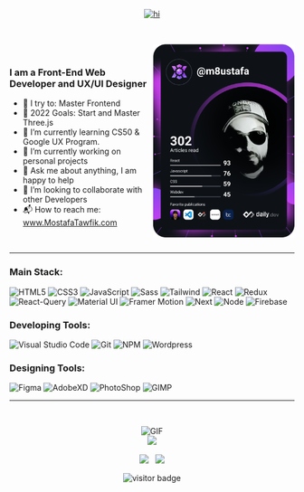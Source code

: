 <p align="center">
  <a href="https://www.mostafatawfik.com/" target="_blank"><img src="https://i.imgur.com/pOPigDP.gif" alt="hi"></a>
</p>

<br>

<!--
How to make this gif ?
I made my with https://codesandbox.io/s/github-profile-2ijk7
Then i recorded my screen to gif on Mac with Quicktime  and save result to [assets/github.mov](assets/github.mov)
This [gist](https://gist.github.com/tskaggs/6394639) help me to create a dedicated command that convert MOV to GIF.
Type this command `make generate-gif` to generate [assets/github.gif](assets/github.gif)

Creadits to Mathieu Ledru
-->

<!-- <img align="right" height="250px" alt="GIF" src="https://media3.giphy.com/media/L8K62iTDkzGX6/giphy.gif?cid=790b7611f9c84527a8a139d0489f1943b46318c5e2673b32&rid=giphy.gif&ct=g" /> -->
<!-- https://app.daily.dev/DailyDevTips -->
<a href="https://app.daily.dev/m8ustafa"><img src="https://github.com/Mostafa-Tawfik/Mostafa-Tawfik/blob/main/devcard.svg" align="right" width="250" alt="Mostafa Tawfik's Dev Card"/></a>

<br>

### I am a Front-End Web Developer and UX/UI Designer
- 🧗 I try to: Master Frontend
- 🥅 2022 Goals: Start and Master Three.js
- 🌱 I’m currently learning CS50 & Google UX Program.
- 🔭 I’m currently working on personal projects
- 💬 Ask me about anything, I am happy to help
- 👯 I’m looking to collaborate with other Developers
- 📬 How to reach me: www.MostafaTawfik.com

<br>

<hr>

### Main Stack: 

<p align="left">
<img alt="HTML5" width="45px" height="45px" src="https://api.iconify.design/vscode-icons/file-type-html.svg" />
<img alt="CSS3" width="45px" height="45px" src="https://api.iconify.design/vscode-icons/file-type-css.svg" />
<img alt="JavaScript" width="45px" height="45px" src="https://api.iconify.design/logos/javascript.svg"/>
<img alt="Sass" width="45px" height="45px" src="https://api.iconify.design/logos/sass.svg" />
<img alt="Tailwind" width="45px" height="45px" src="https://api.iconify.design/logos/tailwindcss-icon.svg" />
<img alt="React" width="45px" height="45px" src="https://api.iconify.design/logos/react.svg"/>
<img alt="Redux" width="45px" height="45px" src="https://api.iconify.design/logos/redux.svg"/>
<img alt="React-Query" width="45px" height="45px" src="https://api.iconify.design/logos/react-query-icon.svg"/>
<img alt="Material UI" width="45px" src="https://api.iconify.design/logos/material-ui.svg"/>
<img alt="Framer Motion" width="45px" height="45px" src="https://api.iconify.design/logos/framer.svg"/>
<img alt="Next" width="45px" height="45px" src='https://api.iconify.design/file-icons/nextjs.svg?color=white'/>
<img alt="Node" width="45px" height="45px" src='https://api.iconify.design/logos/nodejs-icon.svg'/>
<img alt="Firebase" width="45px" height="45px" src='https://api.iconify.design/logos/firebase.svg'/>
</p>

### Developing Tools: 

<p align="left">
<img alt="Visual Studio Code" width="45px" height="45px" src="https://api.iconify.design/vscode-icons/file-type-vscode.svg" />
<img alt="Git" width="45px" height="45px" src="https://api.iconify.design/logos/git-icon.svg"/>
<img alt="NPM" width="45px" height="45px" src="https://api.iconify.design/vscode-icons/file-type-npm.svg"/>  
<img alt="Wordpress" width="45px" height="45px" src="https://api.iconify.design/bi/wordpress.svg?color=white"/>
</p>

### Designing Tools: 

<p align="left">
<img alt="Figma" width="45px" height="45px" src="https://cdn-icons-png.flaticon.com/512/5968/5968705.png"/>
<img alt="AdobeXD" width="45px" height="45px" src='https://api.iconify.design/simple-icons/adobexd.svg?color=purple'/>
<img alt="PhotoShop" width="45px" height="45px" src="https://cdn-icons-png.flaticon.com/512/5968/5968520.png"/>
<img alt="GIMP" width="45px" height="45px" src="https://cdn2.iconfinder.com/data/icons/humano2/128x128/apps/gimp.png"/>
</p>

<hr>

<br>

<p align="center">
  <img height="300px" alt="GIF" src="https://github-readme-stats.vercel.app/api/top-langs/?username=Mostafa-Tawfik&show_icons=true&theme=swift" />
  <br>
  <img src="https://github-readme-stats.vercel.app/api?username=mostafa-tawfik&show_icons=true&theme=swift&count_private=true">
</p>


<p align='center'>
<a href="https://twitter.com/Mostafa__Tawfik" target="_blank"><img height="50" src="https://img.icons8.com/color/96/000000/twitter-squared.png"></a>&nbsp;&nbsp;
<a href="https://www.linkedin.com/in/m8ustafa-tawfik/" target="_blank"><img height="50" src="https://img.icons8.com/color/96/000000/linkedin.png"></a>
</p>

<p  align="center">
  <img src="https://visitor-badge.glitch.me/badge?page_id=Mostafa-Tawfik.Mostafa-Tawfik" alt="visitor badge"/>
</p>
